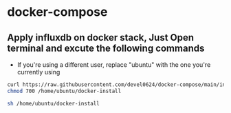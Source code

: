 # docker-compose

## Apply influxdb on docker stack, Just Open terminal and excute the following commands

- If you're using a different user, replace "ubuntu" with the one you're currently using

```sh
curl https://raw.githubusercontent.com/devel0624/docker-compose/main/influxdb/shell/influxdb-on-docker-stack > /home/ubuntu/docker-install
chmod 700 /home/ubuntu/docker-install

sh /home/ubuntu/docker-install
```

